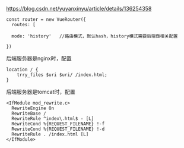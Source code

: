 https://blog.csdn.net/yuyanxinyu/article/details/136254358

```
const router = new VueRouter({
  routes: [

  mode: 'history'   //路由模式，默认hash，history模式需要后端做相关配置

})
```

后端服务器是nginx时，配置
```
location / {
    trry_files $uri $uri/ /index.html;
}
```
后端服务器是tomcat时，配置
```
<IfModule mod_rewrite.c>
  RewriteEngine On
  RewriteBase /
  RewriteRule ^index\.html$ - [L]
  RewriteCond %{REQUEST_FILENAME} !-f
  RewriteCond %{REQUEST_FILENAME} !-d
  RewriteRule . /index.html [L]
</IfModule>
```
